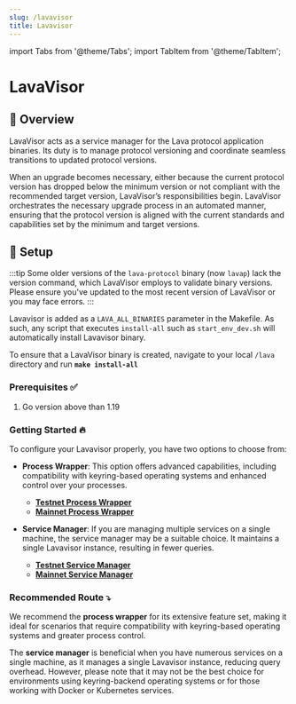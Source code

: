 ```yaml
---
slug: /lavavisor
title: Lavavisor
---
```



import Tabs from '@theme/Tabs';
import TabItem from '@theme/TabItem';

# **LavaVisor**


## 📄 Overview 
LavaVisor acts as a service manager for the Lava protocol application binaries. Its duty is to manage protocol versioning and coordinate seamless transitions to updated protocol versions.

When an upgrade becomes necessary, either because the current protocol version has dropped below the minimum version or not compliant with the recommended target version, LavaVisor’s responsibilities begin. LavaVisor orchestrates the necessary upgrade process in an automated manner, ensuring that the protocol version is aligned with the current standards and capabilities set by the minimum and target versions.

## 🧰 Setup

:::tip
Some older versions of the `lava-protocol` binary (now `lavap`) lack the version command, which LavaVisor employs to validate binary versions. Please ensure you've updated to the most recent version of LavaVisor or you may face errors.
:::

Lavavisor is added as a `LAVA_ALL_BINARIES` parameter in the Makefile. As such, any script that executes `install-all` such as `start_env_dev.sh` will automatically install Lavavisor binary. 

To ensure that a LavaVisor binary is created, navigate to your local `/lava` directory and run  **`make install-all`**


### Prerequisites ✅

1. Go version above than 1.19

### Getting Started 🔥

To configure your Lavavisor properly, you have two options to choose from:

- **Process Wrapper**: This option offers advanced capabilities, including compatibility with keyring-based operating systems and enhanced control over your processes.

  - [**Testnet Process Wrapper**](/testnet-lavavisor-wrap)
  - [**Mainnet Process Wrapper**](/mainnet-lavavisor-wrap)

- **Service Manager**: If you are managing multiple services on a single machine, the service manager may be a suitable choice. It maintains a single Lavavisor instance, resulting in fewer queries.

  - [**Testnet Service Manager**](/testnet-lavavisor-services)
  - [**Mainnet Service Manager**](/mainnet-lavavisor-services)

### Recommended Route ⤵️

We recommend the **process wrapper** for its extensive feature set, making it ideal for scenarios that require compatibility with keyring-based operating systems and greater process control.

The **service manager** is beneficial when you have numerous services on a single machine, as it manages a single Lavavisor instance, reducing query overhead. However, please note that it may not be the best choice for environments using keyring-backend operating systems or for those working with Docker or Kubernetes services.

